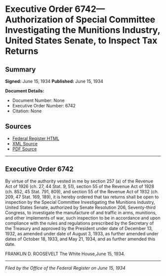 # Executive Order 6742—Authorization of Special Committee Investigating the Munitions Industry, United States Senate, to Inspect Tax Returns

## Summary

**Signed:** June 15, 1934
**Published:** June 15, 1934

**Document Details:**
- Document Number: None
- Executive Order Number: 6742
- Citation: None

## Sources
- [Federal Register HTML](https://www.presidency.ucsb.edu/documents/executive-order-6742-authorization-special-committee-investigating-the-munitions-industry)
- [XML Source](None)
- [PDF Source](None)

---

## Executive Order 6742

By virtue of the authority vested in me by section 257 (a) of the Revenue Act of 1926 (ch. 27, 44 Stat. 9, 51), section 55 of the Revenue Act of 1928 (ch. 852, 45 Stat. 791, 809), and section 55 of the Revenue Act of 1932 (ch. 209, 47 Stat. 169, 189), it is hereby ordered that tax returns shall be open to inspection by the Special Committee Investigating the Munitions Industry, United States Senate, authorized by Senate Resolution 206, Seventy-third Congress, to investigate the manufacture of and traffic in arms, munitions, and other implements of war, such inspection to be in accordance and upon compliance with the rules and regulations prescribed by the Secretary of the Treasury and approved by the President under date of December 13, 1932, as amended under date of August 3, 1933, as further amended under dates of October 18, 1933, and May 21, 1934, and as further amended this date.

FRANKLIN D. ROOSEVELT
The White House,June 15, 1934.

---

*Filed by the Office of the Federal Register on June 15, 1934*
